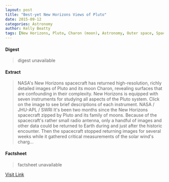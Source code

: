 ```yaml
---
layout: post
title: "Best-yet New Horizons Views of Pluto"
date: 2015-09-12
categories: Astronomy
author: Kelly Beatty
tags: [New Horizons, Pluto, Charon (moon), Astronomy, Outer space, Space science, Solar System, Bodies of the Solar System, Planets of the Solar System, Physical sciences, Planetary science]
---
```



#### Digest
>digest unavailable

#### Extract
>NASA's New Horizons spacecraft has returned high-resolution, richly detailed images of Pluto and its moon Charon, revealing surfaces that are confounding in their complexity. New Horizons is equipped with seven instruments for studying all aspects of the Pluto system. Click on the image to see brief descriptions of each instrument. NASA / JHU-APL / SWRI It's been two months since the New Horizons spacecraft zipped by Pluto and its family of moons. Because of the spacecraft's rather small radio antenna, only a handful of images and other data could be returned to Earth during and just after the historic encounter. Then the spacecraft stopped returning images for several weeks while it gathered critical measurements of the solar wind's charg...

#### Factsheet
>factsheet unavailable

[Visit Link](http://www.skyandtelescope.com/astronomy-news/dramatic-new-horizons-views-of-pluto-and-charon-091120155/)


